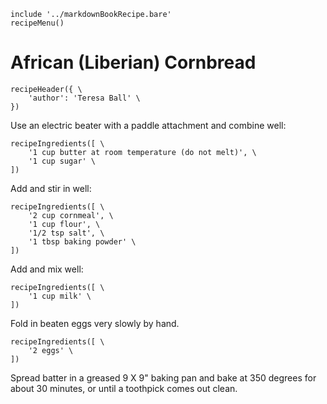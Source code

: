 ~~~ markdown-script
include '../markdownBookRecipe.bare'
recipeMenu()
~~~

# African (Liberian) Cornbread

~~~ markdown-script
recipeHeader({ \
    'author': 'Teresa Ball' \
})
~~~

Use an electric beater with a paddle attachment and combine well:

~~~ markdown-script
recipeIngredients([ \
    '1 cup butter at room temperature (do not melt)', \
    '1 cup sugar' \
])
~~~

Add and stir in well:

~~~ markdown-script
recipeIngredients([ \
    '2 cup cornmeal', \
    '1 cup flour', \
    '1/2 tsp salt', \
    '1 tbsp baking powder' \
])
~~~

Add and mix well:

~~~ markdown-script
recipeIngredients([ \
    '1 cup milk' \
])
~~~

Fold in beaten eggs very slowly by hand.

~~~ markdown-script
recipeIngredients([ \
    '2 eggs' \
])
~~~

Spread batter in a greased 9 X 9" baking pan and bake at 350 degrees for about 30 minutes, or until
a toothpick comes out clean.
